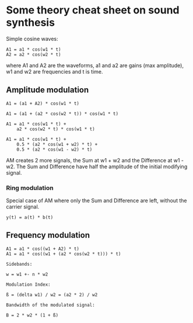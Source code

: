 # Some theory cheat sheet on sound synthesis

Simple cosine waves:

```
A1 = a1 * cos(w1 * t)
A2 = a2 * cos(w2 * t)
```

where A1 and A2 are the waveforms, a1 and a2 are gains (max amplitude), w1 and
w2 are frequencies and t is time.

## Amplitude modulation

```
A1 = (a1 + A2) * cos(w1 * t)

A1 = (a1 + (a2 * cos(w2 * t)) * cos(w1 * t)

A1 = a1 * cos(w1 * t) +
    a2 * cos(w2 * t) * cos(w1 * t)

A1 = a1 * cos(w1 * t) +
    0.5 * (a2 * cos(w1 + w2) * t) +
    0.5 * (a2 * cos(w1 - w2) * t)
```

AM creates 2 more signals, the Sum at w1 + w2 and the Difference at w1 - w2. The
Sum and Difference have half the amplitude of the initial modifying signal.

### Ring modulation

Special case of AM where only the Sum and Difference are left, without the
carrier signal.

```
y(t) = a(t) * b(t)
```

## Frequency modulation

```
A1 = a1 * cos((w1 + A2) * t)
A1 = a1 * cos((w1 + (a2 * cos(w2 * t))) * t)

Sidebands:

w = w1 +- n * w2

Modulation Index:

ß = (delta w1) / w2 = (a2 * 2) / w2

Bandwidth of the modulated signal:

B = 2 * w2 * (1 + ß)
```
